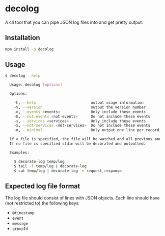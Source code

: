 # decolog

A cli tool that you can pipe JSON log files into and get pretty output.

## Installation

```sh
npm install -g decolog
```


## Usage

```sh
$ decolog --help

  Usage: decolog [options]

  Options:

    -h, --help                         output usage information
    -V, --version                      output the version number
    -e, --events <events>              Only include these events
    -E, --not-events <not-events>      Do not include these events
    -s, --services <services>          Only include these events
    -S, --not-services <not-services>  Do not include these events
    -m, --minimal                      Only output one line per record, skipping extra fields

  If a file is specified, the file will be watched and all previous and future contents of the file will be decorated and outputted.
  If no file is specified stdin will be decorated and outputted.

  Examples:

    $ decorate-log temp/log
    $ tail -f temp/log | decorate-log
    $ cat temp/log | decorate-log -e request,response
```


## Expected log file format

The log file should consist of lines with JSON objects. Each line should have
(not restricted to) the following keys:

- `@timestamp`
- `event`
- `message`
- `groupId`
